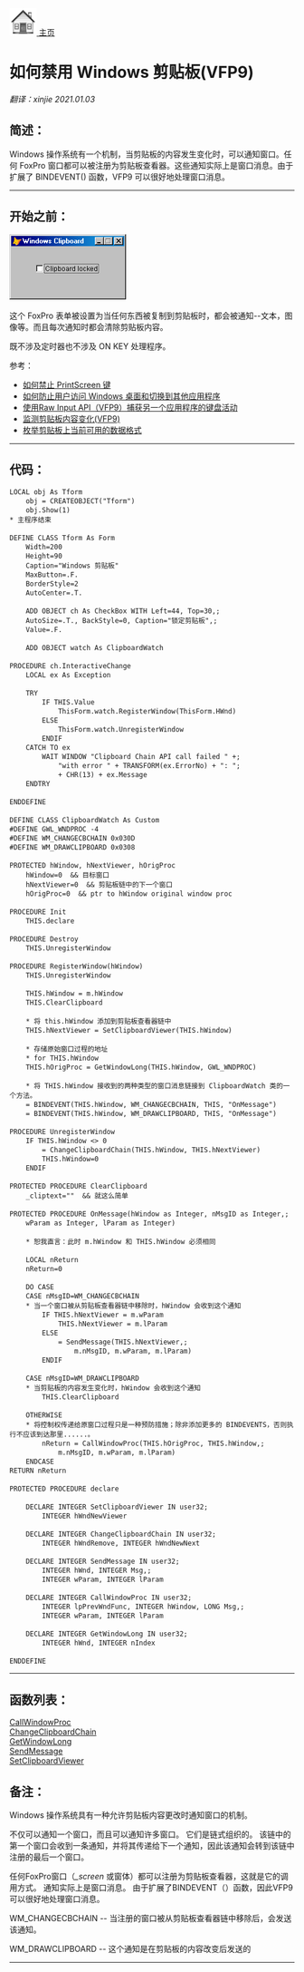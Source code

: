 [<img src="../images/home.png"> 主页 ](https://github.com/VFP9/Win32API)  

# 如何禁用 Windows 剪贴板(VFP9)
_翻译：xinjie  2021.01.03_

## 简述：
Windows 操作系统有一个机制，当剪贴板的内容发生变化时，可以通知窗口。任何 FoxPro 窗口都可以被注册为剪贴板查看器。这些通知实际上是窗口消息。由于扩展了 BINDEVENT() 函数，VFP9 可以很好地处理窗口消息。  
***  


## 开始之前：

![](../images/clipboardlocked.png)  

这个 FoxPro 表单被设置为当任何东西被复制到剪贴板时，都会被通知--文本，图像等。而且每次通知时都会清除剪贴板内容。  

既不涉及定时器也不涉及 ON KEY 处理程序。  

参考：

* [如何禁止 PrintScreen 键](sample_489.md)  
* [如何防止用户访问 Windows 桌面和切换到其他应用程序](sample_492.md)  
* [使用Raw Input API（VFP9）捕获另一个应用程序的键盘活动](sample_572.md)  
* [监测剪贴板内容变化(VFP9)](sample_601.md)  
* [枚举剪贴板上当前可用的数据格式](sample_032.md)  

  
***  


## 代码：
```foxpro  
LOCAL obj As Tform
	obj = CREATEOBJECT("Tform")
	obj.Show(1)
* 主程序结束

DEFINE CLASS Tform As Form
	Width=200
	Height=90
	Caption="Windows 剪贴板"
	MaxButton=.F.
	BorderStyle=2
	AutoCenter=.T.

	ADD OBJECT ch As CheckBox WITH Left=44, Top=30,;
	AutoSize=.T., BackStyle=0, Caption="锁定剪贴板",;
	Value=.F.
	
	ADD OBJECT watch As ClipboardWatch
	
PROCEDURE ch.InteractiveChange
	LOCAL ex As Exception
	
	TRY
		IF THIS.Value
			ThisForm.watch.RegisterWindow(ThisForm.HWnd)
		ELSE
			ThisForm.watch.UnregisterWindow
		ENDIF
	CATCH TO ex
		WAIT WINDOW "Clipboard Chain API call failed " +;
			"with error " + TRANSFORM(ex.ErrorNo) + ": ";
			+ CHR(13) + ex.Message
	ENDTRY

ENDDEFINE

DEFINE CLASS ClipboardWatch As Custom
#DEFINE GWL_WNDPROC -4
#DEFINE WM_CHANGECBCHAIN 0x030D
#DEFINE WM_DRAWCLIPBOARD 0x0308

PROTECTED hWindow, hNextViewer, hOrigProc
	hWindow=0  && 目标窗口
	hNextViewer=0  && 剪贴板链中的下一个窗口
	hOrigProc=0  && ptr to hWindow original window proc

PROCEDURE Init
	THIS.declare

PROCEDURE Destroy
	THIS.UnregisterWindow

PROCEDURE RegisterWindow(hWindow)
	THIS.UnregisterWindow

	THIS.hWindow = m.hWindow
	THIS.ClearClipboard

	* 将 this.hWindow 添加到剪贴板查看器链中
	THIS.hNextViewer = SetClipboardViewer(THIS.hWindow)
	
	* 存储原始窗口过程的地址
	* for THIS.hWindow
	THIS.hOrigProc = GetWindowLong(THIS.hWindow, GWL_WNDPROC)

	* 将 THIS.hWindow 接收到的两种类型的窗口消息链接到 ClipboardWatch 类的一个方法。
	= BINDEVENT(THIS.hWindow, WM_CHANGECBCHAIN, THIS, "OnMessage")
	= BINDEVENT(THIS.hWindow, WM_DRAWCLIPBOARD, THIS, "OnMessage")

PROCEDURE UnregisterWindow
	IF THIS.hWindow <> 0
		= ChangeClipboardChain(THIS.hWindow, THIS.hNextViewer)
		THIS.hWindow=0
	ENDIF

PROTECTED PROCEDURE ClearClipboard
	_cliptext=""  && 就这么简单

PROTECTED PROCEDURE OnMessage(hWindow as Integer, nMsgID as Integer,;
	wParam as Integer, lParam as Integer)

	* 恕我直言：此时 m.hWindow 和 THIS.hWindow 必须相同
	
	LOCAL nReturn
	nReturn=0
	
	DO CASE
	CASE nMsgID=WM_CHANGECBCHAIN
	* 当一个窗口被从剪贴板查看器链中移除时，hWindow 会收到这个通知
		IF THIS.hNextViewer = m.wParam
			THIS.hNextViewer = m.lParam
		ELSE
			= SendMessage(THIS.hNextViewer,;
				m.nMsgID, m.wParam, m.lParam)
		ENDIF

	CASE nMsgID=WM_DRAWCLIPBOARD
	* 当剪贴板的内容发生变化时，hWindow 会收到这个通知
		THIS.ClearClipboard

	OTHERWISE
	* 将控制权传递给原窗口过程只是一种预防措施；除非添加更多的 BINDEVENTS，否则执行不应该到达那里......。
		nReturn = CallWindowProc(THIS.hOrigProc, THIS.hWindow,;
			m.nMsgID, m.wParam, m.lParam)
	ENDCASE
RETURN nReturn

PROTECTED PROCEDURE declare

	DECLARE INTEGER SetClipboardViewer IN user32;
		INTEGER hWndNewViewer

	DECLARE INTEGER ChangeClipboardChain IN user32;
		INTEGER hWndRemove, INTEGER hWndNewNext

	DECLARE INTEGER SendMessage IN user32;
		INTEGER hWnd, INTEGER Msg,;
		INTEGER wParam, INTEGER lParam

	DECLARE INTEGER CallWindowProc IN user32;
		INTEGER lpPrevWndFunc, INTEGER hWindow, LONG Msg,;
		INTEGER wParam, INTEGER lParam

	DECLARE INTEGER GetWindowLong IN user32;
		INTEGER hWnd, INTEGER nIndex

ENDDEFINE  
```  
***  


## 函数列表：
[CallWindowProc](../libraries/user32/CallWindowProc.md)  
[ChangeClipboardChain](../libraries/user32/ChangeClipboardChain.md)  
[GetWindowLong](../libraries/user32/GetWindowLong.md)  
[SendMessage](../libraries/user32/SendMessage.md)  
[SetClipboardViewer](../libraries/user32/SetClipboardViewer.md)  

## 备注：
Windows 操作系统具有一种允许剪贴板内容更改时通知窗口的机制。
  
不仅可以通知一个窗口，而且可以通知许多窗口。 它们是链式组织的。 该链中的第一个窗口会收到一条通知，并将其传递给下一个通知，因此该通知会转到该链中注册的最后一个窗口。
  
任何FoxPro窗口（*_screen* 或窗体）都可以注册为剪贴板查看器，这就是它的调用方式。 通知实际上是窗口消息。 由于扩展了BINDEVENT（）函数，因此VFP9可以很好地处理窗口消息。  
  
WM_CHANGECBCHAIN -- 当注册的窗口被从剪贴板查看器链中移除后，会发送该通知。  
  
WM_DRAWCLIPBOARD -- 这个通知是在剪贴板的内容改变后发送的  
  
***  

